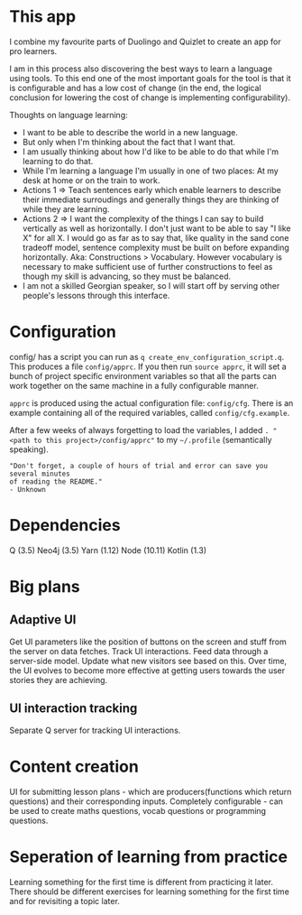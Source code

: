 # This app

I combine my favourite parts of Duolingo and Quizlet to create an app for
pro learners.

I am in this process also discovering the best ways to learn a language using
tools. To this end one of the most important goals for the tool is that it is
configurable and has a low cost of change (in the end, the logical conclusion
for lowering the cost of change is implementing configurability).

Thoughts on language learning:
- I want to be able to describe the world in a new language.
- But only when I'm thinking about the fact that I want that.
- I am usually thinking about how I'd like to be able to do that while I'm
learning to do that.
- While I'm learning a language I'm usually in one of two places: At my desk
at home or on the train to work.
- Actions 1 => Teach sentences early which enable learners to describe their
immediate surroudings and generally things they are thinking of while they
are learning.
- Actions 2 => I want the complexity of the things I can say to build
vertically as well as  horizontally. I don't just want to be able to say
"I like X" for all X. I would go as far as to say that, like quality in the
sand cone tradeoff model, sentence complexity must be built on before
expanding horizontally. Aka: Constructions > Vocabulary. However vocabulary is
necessary to make sufficient use of further constructions to feel as though my
skill is advancing, so they must be balanced.
- I am not a skilled Georgian speaker, so I will start off by serving other
people's lessons through this interface.

# Configuration

config/ has a script you can run as `q create_env_configuration_script.q`. This
produces a file `config/apprc`. If you then run `source apprc`, it will set a bunch
of project specific environment variables so that all the parts can work together
on the same machine in a fully configurable manner.

`apprc` is produced using the actual configuration file: `config/cfg`.
There is an example containing all of the required variables, called
`config/cfg.example`.

After a few weeks of always forgetting to load the variables, I added
`. "<path to this project>/config/apprc"` to my `~/.profile` (semantically
speaking).

```
"Don't forget, a couple of hours of trial and error can save you several minutes
of reading the README."
- Unknown
```

# Dependencies

Q (3.5)
Neo4j (3.5)
Yarn (1.12)
Node (10.11)
Kotlin (1.3)

# Big plans

## Adaptive UI

Get UI parameters like the position of buttons on the screen and stuff from the
server on data fetches. Track UI interactions. Feed data through a server-side
model. Update what new visitors see based on this. Over time, the UI evolves to
become more effective at getting users towards the user stories they are
achieving.

## UI interaction tracking

Separate Q server for tracking UI interactions.

# Content creation

UI for submitting lesson plans - which are producers(functions which return
questions) and their corresponding inputs. Completely configurable - can be used
to create maths questions, vocab questions or programming questions.

# Seperation of learning from practice

Learning something for the first time is different from practicing it later.
There should be different exercises for learning something for the first time
and for revisiting a topic later.
